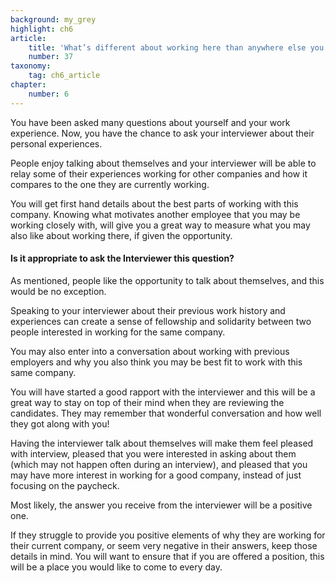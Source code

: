 ```yaml
---
background: my_grey
highlight: ch6
article:
    title: 'What’s different about working here than anywhere else you’ve worked?'
    number: 37
taxonomy:
    tag: ch6_article
chapter:
    number: 6
---
```

You have been asked many questions about yourself and your work experience. Now, you have the chance to ask your interviewer about their personal experiences.

People enjoy talking about themselves and your interviewer will be able to relay some of their experiences working for other companies and how it compares to the one they are currently working.

You will get first hand details about the best parts of working with this company. Knowing what motivates another employee that you may be working closely with, will give you a great way to measure what you may also like about working there, if given the opportunity.

#### Is it appropriate to ask the Interviewer this question?
As mentioned, people like the opportunity to talk about themselves, and this would be no exception.

Speaking to your interviewer about their previous work history and experiences can create a sense of fellowship and solidarity between two people interested in working for the same company.

You may also enter into a conversation about working with previous employers and why you also think you may be best fit to work with this same company.

You will have started a good rapport with the interviewer and this will be a great way to stay on top of their mind when they are reviewing the candidates. They may remember that wonderful conversation and how well they got along with you!

Having the interviewer talk about themselves will make them feel pleased with interview, pleased that you were interested in asking about them (which may not happen often during an interview), and pleased that you may have more interest in working for a good company, instead of just focusing on the paycheck.

Most likely, the answer you receive from the interviewer will be a positive one.

If they struggle to provide you positive elements of why they are working for their current company, or seem very negative in their answers, keep those details in mind. You will want to ensure that if you are offered a position, this will be a place you would like to come to every day.